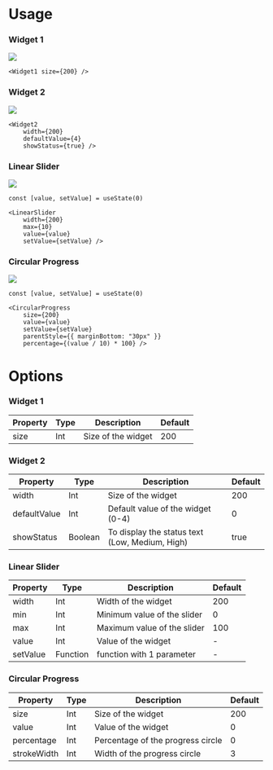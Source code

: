 # Usage
### Widget 1
![](assets/Screenshot%202022-11-23%20at%208.29.19%20PM.png)<!-- {"width":155} -->
```
<Widget1 size={200} />
```

### Widget 2
![](assets/Screenshot%202022-11-23%20at%208.29.48%20PM.png)<!-- {"width":159} -->
```
<Widget2
	width={200}
	defaultValue={4}
	showStatus={true} />
```

### Linear Slider
![](assets/Screenshot%202022-11-23%20at%208.30.11%20PM.png)<!-- {"width":254} -->
```
const [value, setValue] = useState(0)

<LinearSlider
	width={200}
	max={10}
	value={value}
	setValue={setValue} />
```

### Circular Progress
![](assets/Screenshot%202022-11-23%20at%208.30.33%20PM.png)<!-- {"width":163} -->
```
const [value, setValue] = useState(0)

<CircularProgress
	size={200}
	value={value}
	setValue={setValue}
	parentStyle={{ marginBottom: "30px" }}
	percentage={(value / 10) * 100} />
```

# Options
### Widget 1
| Property | Type | Description        | Default |
|----------|------|--------------------|---------|
| size     | Int  | Size of the widget | 200     |

### Widget 2
| Property     | Type    | Description                                    | Default |
|--------------|---------|------------------------------------------------|---------|
| width        | Int     | Size of the widget                             | 200     |
| defaultValue | Int     | Default value of the widget (0-4)              | 0       |
| showStatus   | Boolean | To display the status text (Low, Medium, High) | true    |

### Linear Slider
| Property | Type     | Description                 | Default |
|----------|----------|-----------------------------|---------|
| width    | Int      | Width of the widget         | 200     |
| min      | Int      | Minimum value of the slider | 0       |
| max      | Int      | Maximum value of the slider | 100     |
| value    | Int      | Value of the widget         | -       |
| setValue | Function | function with 1 parameter   | -       |

### Circular Progress
| Property    | Type | Description                       | Default |
|-------------|------|-----------------------------------|---------|
| size        | Int  | Size of the widget                | 200     |
| value       | Int  | Value of the widget               | 0       |
| percentage  | Int  | Percentage of the progress circle | 0       |
| strokeWidth | Int  | Width of the progress circle      | 3       |
